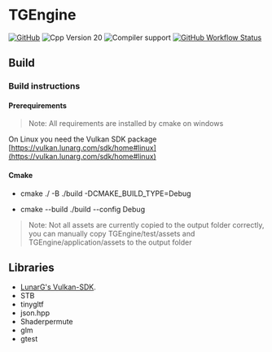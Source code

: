 # TGEngine

[![GitHub](https://img.shields.io/github/license/MrTroble/TGEngine?style=for-the-badge)](https://github.com/MrTroble/TGEngine/blob/master/LICENSE)
![Cpp Version 20](https://img.shields.io/badge/C++%20Version-20-red?style=for-the-badge&logo=cplusplus)
![Compiler support](https://img.shields.io/badge/Compiler-clang%2014%20|%20msvc%2019%20|%20gcc%2010-blue?style=for-the-badge&logo=cplusplus)
[![GitHub Workflow Status](https://img.shields.io/github/workflow/status/MrTroble/TGEngine/CMake?style=for-the-badge)](https://github.com/MrTroble/TGEngine/actions)


## Build
### Build instructions

#### Prerequirements

> Note: All requirements are installed by cmake on windows

On Linux you need the Vulkan SDK package [https://vulkan.lunarg.com/sdk/home#linux](https://vulkan.lunarg.com/sdk/home#linux)

#### Cmake

* cmake ./ -B ./build -DCMAKE_BUILD_TYPE=Debug

* cmake --build ./build --config Debug

> Note: Not all assets are currently copied to the output folder correctly, you can manually copy TGEngine/test/assets and TGEngine/application/assets to the output folder

## Libraries

* [LunarG's Vulkan-SDK](https://vulkan.lunarg.com/sdk/home).
* STB
* tinygltf
* json.hpp
* Shaderpermute
* glm
* gtest
